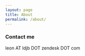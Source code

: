 ```yaml
---
layout: page
title: About
permalink: /about/
---
```


### Contact me

leon AT ldjb DOT zendesk DOT com
